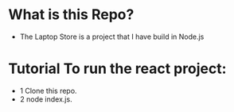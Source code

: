 # What is this Repo?

* The Laptop Store is a project that I have  build in Node.js  

# Tutorial  To run the react project:

* 1 Clone this repo.
* 2 node index.js.
